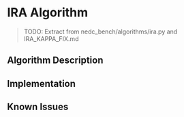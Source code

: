 # IRA Algorithm

> TODO: Extract from nedc_bench/algorithms/ira.py and IRA_KAPPA_FIX.md

## Algorithm Description
<!-- TODO: Cohen's kappa calculation -->

## Implementation
<!-- TODO: Code walkthrough -->

## Known Issues
<!-- TODO: Extract from IRA_KAPPA_FIX.md -->
